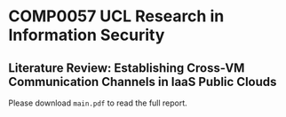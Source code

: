 # COMP0057 UCL Research in Information Security

## Literature Review: Establishing Cross-VM Communication Channels in IaaS Public Clouds

Please download `main.pdf` to read the full report.
